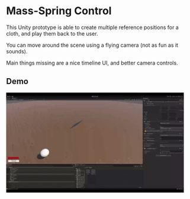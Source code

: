 # Mass-Spring Control

This Unity prototype is able to create multiple reference positions for a cloth, and play them back to the user.

You can move around the scene using a flying camera (not as fun as it sounds).

Main things missing are a nice timeline UI, and better camera controls.

## Demo
![Tracer 5 Demo](./docs/tracer5.gif)

